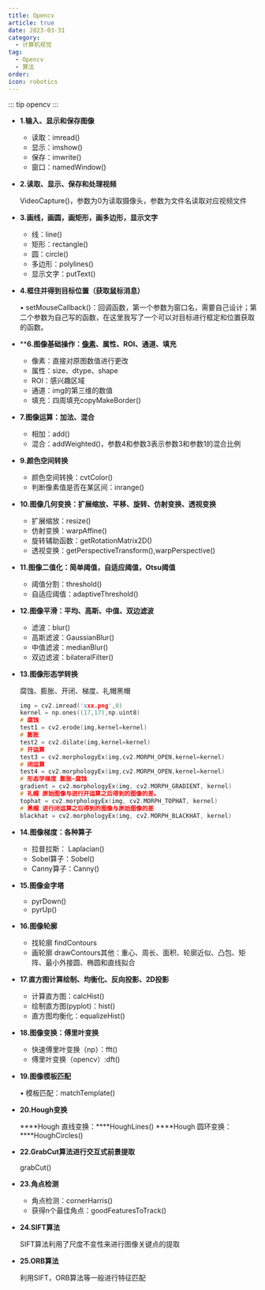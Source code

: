```yaml
---
title: Opencv
article: true
date: 2023-03-31
category:
  - 计算机视觉
tag:
  - Opencv
  - 算法
order: 
icon: robotics
---
```

::: tip
opencv
:::

-   ****1.输入、显示和保存图像****
    
    -   读取：imread()
    -   显示：imshow()
    -   保存：imwrite()
    -   窗口：namedWindow()
-   ****2.读取、显示、保存和处理视频****
    
    VideoCapture()，参数为0为读取摄像头，参数为文件名读取对应视频文件
    
-   **3.画线，画圆，画矩形，画多边形，显示文字**
    
    -   线：line()
    -   矩形：rectangle()
    -   圆：circle()
    -   多边形：polylines()
    -   显示文字：putText()
-   ****4.框住并得到目标位置（获取鼠标消息）****
    
    • setMouseCallback()：回调函数，第一个参数为窗口名，需要自己设计；第二个参数为自己写的函数，在这里我写了一个可以对目标进行框定和位置获取的函数。
    
-   ****6.图像基础操作：[像素](https://so.csdn.net/so/search?q=%E5%83%8F%E7%B4%A0&spm=1001.2101.3001.7020)、属性、ROI、通道、填充**
    
    -   像素：直接对原图数值进行更改
    -   属性：size、dtype、shape
    -   ROI：感兴趣区域
    -   通道：img的第三维的数值
    -   填充：四周填充copyMakeBorder()
-   ****7.图像运算：加法、混合****
    
    -   相加：add()
    -   混合：addWeighted()，参数4和参数3表示参数3和参数1的混合比例
-   ****9.颜色空间转换****
    
    -   颜色空间转换：cvtColor()
    -   判断像素值是否在某区间：inrange()
-   ****10.图像几何变换：扩展缩放、平移、旋转、仿射变换、透视变换****
    
    -   扩展缩放：resize()
    -   仿射变换：warpAffine()
    -   旋转辅助函数：getRotationMatrix2D()
    -   透视变换：getPerspectiveTransform(),warpPerspective()
-   ****11.图像二值化：简单阈值，自适应阈值，Otsu阈值****
    
    -   阈值分割：threshold()
    -   自适应阈值：adaptiveThreshold()
-   ****12.图像平滑：平均、高斯、中值、双边滤波****
    
    -   滤波：blur()
    -   高斯滤波：GaussianBlur()
    -   中值滤波：medianBlur()
    -   双边滤波：bilateralFilter()
-   ****13.图像形态学转换****
    
    腐蚀、膨胀、开闭、梯度、礼帽黑帽
    
    ```cpp
    img = cv2.imread('xxx.png',0)
    kernel = np.ones((17,17),np.uint8)
    # 腐蚀
    test1 = cv2.erode(img,kernel=kernel)
    # 膨胀
    test2 = cv2.dilate(img,kernel=kernel)
    # 开运算
    test3 = cv2.morphologyEx(img,cv2.MORPH_OPEN,kernel=kernel)
    # 闭运算
    test4 = cv2.morphologyEx(img,cv2.MORPH_OPEN,kernel=kernel)
    # 形态学梯度 膨胀-腐蚀
    gradient = cv2.morphologyEx(img, cv2.MORPH_GRADIENT, kernel)
    # 礼帽 原始图像与进行开运算之后得到的图像的差。
    tophat = cv2.morphologyEx(img, cv2.MORPH_TOPHAT, kernel)
    # 黑帽 进行闭运算之后得到的图像与原始图像的差
    blackhat = cv2.morphologyEx(img, cv2.MORPH_BLACKHAT, kernel)
    
    ```
    
-   ****14.图像梯度：各种算子****
    
    -   拉普拉斯： Laplacian()
    -   Sobel算子：Sobel()
    -   Canny算子：Canny()
-   ****15.图像金字塔****
    
    -   pyrDown()
    -   pyrUp()
-   ****16.图像轮廓****
    
    -   找轮廓 findContours
    -   画轮廓 drawContours其他：重心、周长、面积、轮廓近似、凸包、矩阵、最小外接圆、椭圆和直线拟合
-   ****17.直方图计算绘制、均衡化、反向投影、2D投影****
    
    -   计算直方图：calcHist()
    -   绘制直方图(pyplot)：hist()
    -   直方图均衡化：equalizeHist()
-   ****18.图像变换：傅里叶变换****
    
    -   快速傅里叶变换（np）：fft()
    -   傅里叶变换（opencv）:dft()
-   ****19.图像模板匹配****
    
    • 模板匹配：matchTemplate()
    
-   ****20.Hough变换****
    
    ****Hough 直线变换：****HoughLines() ****Hough 圆环变换：****HoughCircles()
    
-   ****22.GrabCut算法进行交互式前景提取****
    
    grabCut()
    
-   ****23.角点检测****
    
    -   角点检测：cornerHarris()
    -   获得n个最佳角点：goodFeaturesToTrack()
-   ****24.SIFT算法****
    
    SIFT算法利用了尺度不变性来进行图像关键点的提取
    
-   ****25.ORB算法****
    
    利用SIFT，ORB算法等一般进行特征匹配